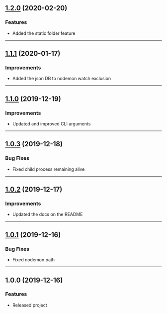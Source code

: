<a name="1.2.0"></a>
## [1.2.0](https://github.com/zosma180/jgloo/compare/1.1.1...1.2.0) (2020-02-20)

### Features

* Added the static folder feature

---

<a name="1.1.1"></a>
## [1.1.1](https://github.com/zosma180/jgloo/compare/1.1.0...1.1.1) (2020-01-17)

### Improvements

* Added the json DB to nodemon watch exclusion

---

<a name="1.1.0"></a>
## [1.1.0](https://github.com/zosma180/jgloo/compare/1.0.3...1.1.0) (2019-12-19)

### Improvements

* Updated and improved CLI arguments

---

<a name="1.0.3"></a>
## [1.0.3](https://github.com/zosma180/jgloo/compare/1.0.2...1.0.3) (2019-12-18)

### Bug Fixes

* Fixed child process remaining alive

---

<a name="1.0.2"></a>
## [1.0.2](https://github.com/zosma180/jgloo/compare/1.0.1...1.0.2) (2019-12-17)

### Improvements

* Updated the docs on the README

---

<a name="1.0.1"></a>
## [1.0.1](https://github.com/zosma180/jgloo/compare/1.0.0...1.0.1) (2019-12-16)

### Bug Fixes

* Fixed nodemon path

---

<a name="1.0.0"></a>
## 1.0.0 (2019-12-16)

### Features

* Released project